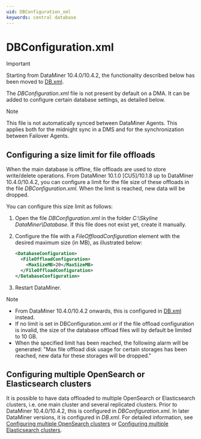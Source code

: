 ```yaml
---
uid: DBConfiguration_xml
keywords: central database
---
```


# DBConfiguration.xml

> [!IMPORTANT]
> Starting from DataMiner 10.4.0/10.4.2<!-- RN 37446 -->, the functionality described below has been moved to [DB.xml](xref:DB_xml).

The *DBConfiguration.xml* file is not present by default on a DMA. It can be added to configure certain database settings, as detailed below.

> [!NOTE]
> This file is not automatically synced between DataMiner Agents. This applies both for the midnight sync in a DMS and for the synchronization between Failover Agents.

## Configuring a size limit for file offloads

When the main database is offline, file offloads are used to store write/delete operations. From DataMiner 10.1.0 [CU5]/10.1.8 up to DataMiner 10.4.0/10.4.2, you can configure a limit for the file size of these offloads in the file *DBConfiguration.xml*. When the limit is reached, new data will be dropped.

You can configure this size limit as follows:

1. Open the file *DBConfiguration.xml* in the folder *C:\\Skyline DataMiner\\Database*. If this file does not exist yet, create it manually.

1. Configure the file with a *FileOffloadConfiguration* element with the desired maximum size (in MB), as illustrated below:

    ```xml
    <DatabaseConfiguration>
      <FileOffloadConfiguration>
        <MaxSizeMB>20</MaxSizeMB>
      </FileOffloadConfiguration>
    </DatabaseConfiguration>
    ```

1. Restart DataMiner.

> [!NOTE]
>
> - From DataMiner 10.4.0/10.4.2 onwards, this is configured in [DB.xml](xref:DB_xml#configuring-a-size-limit-for-file-offloads) instead.
> - If no limit is set in DBConfiguration.xml or if the file offload configuration is invalid, the size of the database offload files will by default be limited to 10 GB.
> - When the specified limit has been reached, the following alarm will be generated: "Max file offload disk usage for certain storages has been reached, new data for these storages will be dropped."

## Configuring multiple OpenSearch or Elasticsearch clusters

It is possible to have data offloaded to multiple OpenSearch or Elasticsearch clusters, i.e. one main cluster and several replicated clusters. Prior to DataMiner 10.4.0/10.4.2, this is configured in *DBConfiguration.xml*. In later DataMiner versions, it is configured in *DB.xml*. For detailed information, see [Configuring multiple OpenSearch clusters](xref:Configuring_multiple_OpenSearch_clusters) or [Configuring multiple Elasticsearch clusters](xref:Configuring_multiple_Elasticsearch_clusters).
